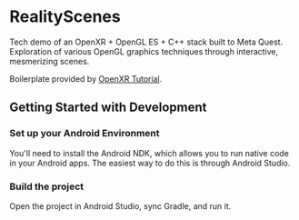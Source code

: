 # RealityScenes
Tech demo of an OpenXR + OpenGL ES + C++ stack built to Meta Quest. Exploration of various OpenGL graphics techniques through interactive, mesmerizing scenes.

Boilerplate provided by [OpenXR Tutorial](https://openxr-tutorial.com/android/opengles/index.html).

## Getting Started with Development

### Set up your Android Environment
You'll need to install the Android NDK, which allows you to run native code in your Android apps. The easiest way to do this is through Android Studio.

### Build the project
Open the project in Android Studio, sync Gradle, and run it.
